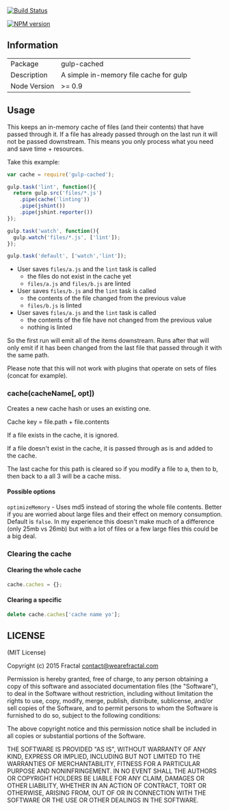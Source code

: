 [![Build Status](https://travis-ci.org/contra/gulp-cached.png?branch=master)](https://travis-ci.org/contra/gulp-cached)

[![NPM version](https://badge.fury.io/js/gulp-cached.png)](http://badge.fury.io/js/gulp-cached)

## Information

<table>
<tr>
<td>Package</td><td>gulp-cached</td>
</tr>
<tr>
<td>Description</td>
<td>A simple in-memory file cache for gulp</td>
</tr>
<tr>
<td>Node Version</td>
<td>>= 0.9</td>
</tr>
</table>

## Usage

This keeps an in-memory cache of files (and their contents) that have passed through it. If a file has already passed through on the last run it will not be passed downstream. This means you only process what you need and save time + resources.

Take this example:

```javascript
var cache = require('gulp-cached');

gulp.task('lint', function(){
  return gulp.src('files/*.js')
    .pipe(cache('linting'))
    .pipe(jshint())
    .pipe(jshint.reporter())
});

gulp.task('watch', function(){
  gulp.watch('files/*.js', ['lint']);
});

gulp.task('default', ['watch','lint']);
```

- User saves `files/a.js` and the `lint` task is called
  - the files do not exist in the cache yet
  - `files/a.js` and `files/b.js` are linted
- User saves `files/b.js` and the `lint` task is called
  - the contents of the file changed from the previous value
  - `files/b.js` is linted
- User saves `files/a.js` and the `lint` task is called
  - the contents of the file have not changed from the previous value
  - nothing is linted

So the first run will emit all of the items downstream. Runs after that will only emit if it has been changed from the last file that passed through it with the same path.

Please note that this will not work with plugins that operate on sets of files (concat for example).

### cache(cacheName[, opt])

Creates a new cache hash or uses an existing one.

Cache key = file.path + file.contents

If a file exists in the cache, it is ignored.

If a file doesn't exist in the cache, it is passed through as is and added to the cache.

The last cache for this path is cleared so if you modify a file to a, then to b, then back to a all 3 will be a cache miss.

#### Possible options

`optimizeMemory` - Uses md5 instead of storing the whole file contents. Better if you are worried about large files and their effect on memory consumption. Default is `false`. In my experience this doesn't make much of a difference (only 25mb vs 26mb) but with a lot of files or a few large files this could be a big deal.

### Clearing the cache

#### Clearing the whole cache

```js
cache.caches = {};
```

#### Clearing a specific

```js
delete cache.caches['cache name yo'];
```

## LICENSE

(MIT License)

Copyright (c) 2015 Fractal <contact@wearefractal.com>

Permission is hereby granted, free of charge, to any person obtaining
a copy of this software and associated documentation files (the
"Software"), to deal in the Software without restriction, including
without limitation the rights to use, copy, modify, merge, publish,
distribute, sublicense, and/or sell copies of the Software, and to
permit persons to whom the Software is furnished to do so, subject to
the following conditions:

The above copyright notice and this permission notice shall be
included in all copies or substantial portions of the Software.

THE SOFTWARE IS PROVIDED "AS IS", WITHOUT WARRANTY OF ANY KIND,
EXPRESS OR IMPLIED, INCLUDING BUT NOT LIMITED TO THE WARRANTIES OF
MERCHANTABILITY, FITNESS FOR A PARTICULAR PURPOSE AND
NONINFRINGEMENT. IN NO EVENT SHALL THE AUTHORS OR COPYRIGHT HOLDERS BE
LIABLE FOR ANY CLAIM, DAMAGES OR OTHER LIABILITY, WHETHER IN AN ACTION
OF CONTRACT, TORT OR OTHERWISE, ARISING FROM, OUT OF OR IN CONNECTION
WITH THE SOFTWARE OR THE USE OR OTHER DEALINGS IN THE SOFTWARE.
